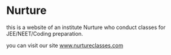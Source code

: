 # Nurture
this is a website of an institute Nurture who conduct classes for JEE/NEET/Coding preparation.

you can visit our site www.nurtureclasses.com
